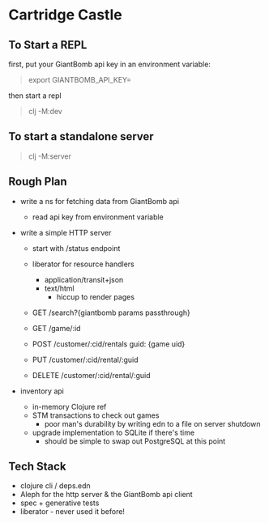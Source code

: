# Cartridge Castle

## To Start a REPL

first, put your GiantBomb api key in an environment variable:

> export GIANTBOMB_API_KEY=<your key here>

then start a repl

> clj -M:dev

## To start a standalone server

> clj -M:server

## Rough Plan

- write a ns for fetching data from GiantBomb api
  - read api key from environment variable

- write a simple HTTP server
  - start with /status endpoint
  - liberator for resource handlers
    - application/transit+json
    - text/html
      - hiccup to render pages

  - GET /search?{giantbomb params passthrough}
  - GET /game/:id
  - POST /customer/:cid/rentals
    guid: {game uid}
  - PUT /customer/:cid/rental/:guid
  - DELETE /customer/:cid/rental/:guid

- inventory api
  - in-memory Clojure ref
  - STM transactions to check out games
    - poor man's durability by writing edn to a file on server shutdown
  - upgrade implementation to SQLite if there's time
    - should be simple to swap out PostgreSQL at this point

## Tech Stack
- clojure cli / deps.edn
- Aleph for the http server & the GiantBomb api client
- spec + generative tests
- liberator - never used it before!

